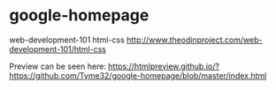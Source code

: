 # google-homepage

web-development-101 html-css
http://www.theodinproject.com/web-development-101/html-css

Preview can be seen here:
https://htmlpreview.github.io/?https://github.com/Tyme32/google-homepage/blob/master/index.html

